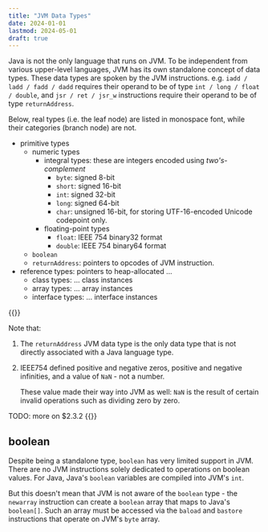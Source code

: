 ```yaml
---
title: "JVM Data Types"
date: 2024-01-01
lastmod: 2024-05-01
draft: true
---
```


Java is not the only language that runs on JVM.
To be independent from various upper-level languages, JVM has its own standalone concept of data types.
These data types are spoken by the JVM instructions.
e.g. `iadd / ladd / fadd / dadd` requires their operand to be of type `int / long / float / double`, and `jsr / ret / jsr_w` instructions require their operand to be of type `returnAddress`.

Below, real types (i.e. the leaf node) are listed in monospace font, while their categories (branch node) are not.

- primitive types
    - numeric types
        - integral types: these are integers encoded using *two's-complement*
            - `byte`: signed 8-bit
            - `short`: signed 16-bit
            - `int`: signed 32-bit
            - `long`: signed 64-bit
            - `char`: unsigned 16-bit, for storing UTF-16-encoded Unicode codepoint only.
        - floating-point types
            - `float`: IEEE 754 binary32 format
            - `double`: IEEE 754 binary64 format
    - `boolean`
    - `returnAddress`: pointers to opcodes of JVM instruction.
- reference types: pointers to heap-allocated ...
    - class types: ... class instances
    - array types: ... array instances
    - interface types: ... interface instances

{{<card>}}

Note that:
1. The `returnAddress` JVM data type is the only data type that is not directly associated with a Java language type.
2. IEEE754 defined positive and negative zeros,  positive and negative infinities, and a value of `NaN` - not a number.

    These value made their way into JVM as well: `NaN` is the result of certain invalid operations such as dividing zero by zero.

TODO: more on $2.3.2
{{</card>}}

## boolean 

Despite being a standalone type, `boolean` has very limited support in JVM.
There are no JVM instructions solely dedicated to operations on boolean values.
For Java, Java's `boolean` variables are compiled into JVM's `int`.

But this doesn't mean that JVM is not aware of the `boolean` type - the `newarray` instruction
can create a `boolean` array that maps to Java's `boolean[]`.
Such an array must be accessed via the `baload` and `bastore` instructions that operate on JVM's `byte` array.






